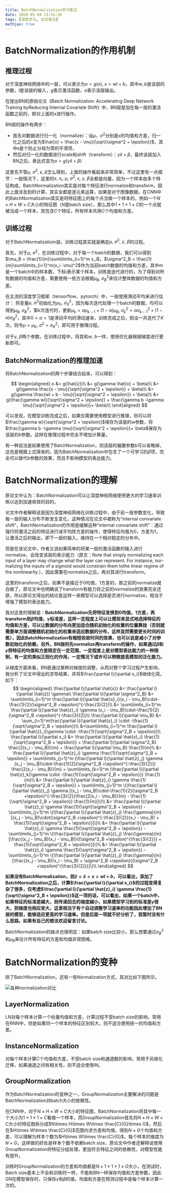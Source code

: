 ```yaml
---
title: BatchNormalization学习笔记
date: 2020-05-04 13:51:26
tags: [深度学习, 论文笔记]
mathjax: true
---
```


# BatchNormalization的作用机制
## 推理过程
对于深度神经网络中的一层，可以表示为$o = g(x),\ x=wl + b$，其中$w,b$是该层的参数，$l$是该层的输入，$g$表示激活函数，$o$表示该层输出。

在提出BN的原始论文《Batch Normalization: Accelerating Deep Network Training byReducing Internal Covariate Shift》中，BN层是加在每一层的激活函数之前的，即对上面的$x$进行操作。

BN层的操作有两步：
- 首先对数据进行归一化（normalize）：设$\mu$，$\sigma^2$分别是$x$的均值和方差，归一化之后的$x$变为$\hat{x} = \frac{x - \mu}{\sqrt{\sigma^2 + \epsilon}}$，其中$\epsilon$是个防止分母为零的平滑项，
- 然后对归一化的数据进行scale和shift（transform）：$\gamma \hat{x} + \beta$，最终该层加入BN之后，表达式变为$o = g(\gamma \hat{x} + \beta)$

这里先不管$\mu,\ \sigma^2,\ \epsilon,\ \beta$怎么得到，上面的操作看起来非常简单，不过这里有一点细节：一般情况下，这里的$x,\ x_i,\ \mu,\ \sigma^2,\ \epsilon,\ \gamma,\ \beta$全都是向量，因为一个样本由多个特征构成，BatchNormalization其实是对每个特征进行normalize和transform，因此上面涉及到的计算，其实全都是逐元素运算，如果是对于图像数据，在CNN中的BatchNormalization其实是将特征图上的每个点当做一个样本的，例如一个$N\times H\times W\times C$大小的特征图（$N$是batch size），那么其中$1\times 1 \times 1 \times C$的一个点就被当成一个样本，其包含$C$个特征，所有样本共用$C$个均值和方差。

## 训练过程
对于BatchNormalizatioin层，训练过程其实就是确定$\mu,\ \sigma^2,\ \gamma,\ \beta$的过程。

首先，对于$\mu,\ \sigma^2$，在训练过程中，对于每一个batch的数据，我们可以得到$\mu_B = \frac{1}{m}\sum\limits_{i=1}^m x_i$，$\sigma^2_B = \frac{1}{m}\sum\limits_{i=1}^m(x_i -\mu)^2$作为当前batch数据的均值和方差，其中$m$是一个batch中的样本数，下标$i$表示某个样本，训练是迭代进行的，为了得到对所有数据的均值和方差，需要使用一些方法根据$\mu_B,\ \sigma^2_B$来估计整体数据的均值和方差。

在主流的深度学习框架（tensorflow、pytorch）中，一般使用滑动平均来进行估计：
将变量$\mu,\ \sigma^2$初始化为$\mu_0,\ \sigma^2_0$，因为每次迭代处理一个batch的数据，均可以得到$\mu_B,\ \sigma^2_B$，第$k$次迭代时，更新$\mu_k = \alpha\mu_{k-1} + (1-\alpha)\mu_B,\ \sigma^2_k = \alpha\sigma^2_{k-1} + (1-\alpha)\sigma^2_B$，其中$0 < \alpha < 1$是滑动平均的滑动速率，训练完成之后，假设一共迭代了$K$次，则令$\mu = \mu_K,\ \sigma^2 = \sigma^2_K$，即可用于推理过程。

对于$\gamma,\ \beta$两个参数，在训练过程中，将其和$w,\ b$一样，使用优化器根据梯度进行更新即可。


## BatchNormalization的推理加速
将BatchNormalization的两个步骤结合起来，可以得到：

$$
\begin{aligned}
    o &= g(\hat{z})\\
    &= g(\gamma \hat{x} + \beta)\\
    &= g(\gamma \frac{x - \mu}{\sqrt{\sigma^2 + \epsilon}} + \beta)\\
    &= g(\gamma \frac{wl + b - \mu}{\sqrt{\sigma^2 + \epsilon}} + \beta)\\
    &= g(\frac{\gamma wl}{\sqrt{\sigma^2 + \epsilon}} + \frac{\gamma b -\gamma \mu}{\sqrt{\sigma^2 + \epsilon}}+ \beta)\\
\end{aligned}
$$

可以发现，在模型训练完成之后，如果仅需要使用模型进行推理，则可以将$\frac{\gamma w}{\sqrt{\sigma^2 + \epsilon}}$保存为该层的$w$参数，将$\frac{\gamma b -\gamma \mu}{\sqrt{\sigma^2 + \epsilon}}+ \beta$保存为该层的$b$参数。这样在推理过程中完全不增加计算量。

有一种说法是如果使用了BatchNormalization，则该层的偏置参数$b$可以省略掉，这也是根据上式得来的，因为BatchNormalization中包含了一个可学习的$\beta$项，完全可以替代$b$参数的效果，而且不影响模型的表达能力。

# BatchNormalization的理解
原论文中认为：BatchNormalization可以让深度神经网络使用更大的学习速率训练以达到加速收敛的目的。

论文中作者解释说是因为深度神经网络在训练过程中，由于前一层参数变化，导致每一层的输入分布不断发生变化，这种情况在论文中被称为“internal convariate shift”，BatchNormalization的作用是缓解这种“internal convariate shift”：通过强行将激活之前的特征进行减平均除方差的操作，使得特征均值为0，方差为1，让激活之后的输出，即下一层的输入，维持在一个相对稳定的分布中。

但是在该论文中，作者又说如果简单的将某一层的激活函数的输入进行normalize，会改变该层的表示能力（原文：Note  that  simply  normalizing  each  input  of  a  layer  may change  what  the  layer  can  represent.   For  instance,  nor-malizing the inputs of a sigmoid would constrain them tothe linear regime of the nonlinearity.），因此需要在normalize之后，再对其进行transform。

这里的transform之后，如果不是接近于0均值，1方差的，那之前的normalize就白做了，原论文中也明确说了transform有能力将之前的normalize的效果完全还原，所以原论文得出的结论是这样一来模型可以选择是否进行normalize，相当于增强了模型的表达能力。

我对这里的理解是：**BatchNormalization先将特征变换到0均值，1方差，再transform到$\beta$均值，$\gamma$标准差，这样一定程度上可以让模型来显式地选择特征的均值和方差，可以让数据的分布向更加适合随机初始化的权重的位置靠拢（否则就需要单方面调整随机初始化的权重来适应数据的分布，这样显然需要更长时间的训练），因此BatchNormalization有缩短收敛时间的效果，也可以说是减小了对参数初始化的依赖，另外，BN层的先normalize再transform的操作，如果通过$\beta$和$\gamma$将特征的均值和方差限定在一定范围，一定程度上是对模型表达能力的一种限制，有一定的类似正则化的作用，一定情况下或许可以稍微提高模型的泛化能力。**

从梯度方面来看，BN是通过某种对梯度的调整，从而对整个学习过程产生影响，我分析了论文中得出的求导结果，并将$\frac{\partial l}{\partial x_i}$继续化简，如下：
$$
\begin{aligned}
    \frac{\partial l}{\partial \hat{x}} &= \frac{\partial l}{\partial \hat{z}} \gamma\\
    \frac{\partial l}{\partial \sigma^2_B} &= \sum\limits_{i=1}^m \frac{\partial l}{\partial \hat{x}_i}(x_i - \mu_B)\cdot-\frac{1}{2}(\sigma^2_B +\epsilon)^{-\frac{3}{2}}\\
    &= \sum\limits_{i=1}^m \frac{\partial l}{\partial \hat{z}_i} \gamma (x_i - \mu_B)\cdot-\frac{1}{2}(\sigma^2_B +\epsilon)^{-\frac{3}{2}}\\
    \frac{\partial l}{\partial \mu_B} &= \sum_{i=1}^m\frac{\partial l}{\partial \hat{x}_i} \cdot -\frac{1}{\sqrt{\sigma^2_B + \epsilon}}\\
    &=\sum\limits_{i=1}^m \frac{\partial l}{\partial \hat{z}_i}\gamma \cdot -\frac{1}{\sqrt{\sigma^2_B + \epsilon}}\\
    \frac{\partial l}{\partial x_i} &= \frac{\partial l}{\partial \hat{x}_i} \frac{1}{\sqrt{\sigma^2_B + \epsilon}} + \frac{\partial l}{\partial \sigma^2_B} \frac{2(x_i - \mu_B)}{m} + \frac{\partial l}{\partial \mu_B} \frac{1}{m}\\
    &= \frac{\partial l}{\partial \hat{z}_i} \gamma \frac{1}{\sqrt{\sigma^2_B + \epsilon}} + \sum\limits_{j=1}^m (\frac{\partial l}{\partial \hat{z}_j} \gamma (x_j - \mu_B)\cdot-\frac{1}{2}(\sigma^2_B +\epsilon)^{-\frac{3}{2}}) \frac{2(x_i - \mu_B)}{m} + \sum\limits_{k=1}^m (\frac{\partial l}{\partial \hat{z}_k}\gamma \cdot -\frac{1}{\sqrt{\sigma^2_B + \epsilon}}) \frac{1}{m}\\
    &= \frac{\partial l}{\partial \hat{z}_i} \gamma \frac{1}{\sqrt{\sigma^2_B + \epsilon}} + \sum\limits_{j=1}^m \{\frac{\partial l}{\partial \hat{z}_j} \gamma [(x_j - \mu_B)\cdot-\frac{1}{2}(\sigma^2_B +\epsilon)^{-\frac{3}{2}}\frac{2(x_i - \mu_B)}{m} - \frac{1}{\sqrt{\sigma^2_B + \epsilon}} \frac{1}{m}]\}\\
    &= \frac{\partial l}{\partial \hat{z}_i} \gamma \frac{1}{\sqrt{\sigma^2_B + \epsilon}} - \sum\limits_{j=1}^m \{\frac{\partial l}{\partial \hat{z}_j} \frac{\gamma}{m} [(x_j - \mu_B)\cdot(\sigma^2_B +\epsilon)^{-\frac{3}{2}}(x_i - \mu_B) + \frac{1}{\sqrt{\sigma^2_B + \epsilon}}]\}\\
    &= \frac{\partial l}{\partial \hat{z}_i} \gamma \frac{1}{\sqrt{\sigma^2_B + \epsilon}} - \sum\limits_{j=1}^m \{\frac{\partial l}{\partial \hat{z}_j} \frac{\gamma}{m} [\frac{(x_j - \mu_B)(x_i - \mu_B)}{(\sigma^2_B +\epsilon)^{\frac{3}{2}}} + \frac{1}{\sqrt{\sigma^2_B + \epsilon}}]\}\\
    &= \frac{\partial l}{\partial \hat{z}_i} \gamma \frac{1}{\sqrt{\sigma^2_B + \epsilon}} - \sum\limits_{j=1}^m \{\frac{\partial l}{\partial \hat{z}_j} \frac{\gamma}{m} [\frac{(x_j - \mu_B)(x_i - \mu_B) + \sigma^2_B +\epsilon}{(\sigma^2_B +\epsilon)^{\frac{3}{2}}}]\}\\
\end{aligned}
$$

**如果没有BatchNormalization，则$\hat{z} = \hat{x} = x = wl + b$，可以看出，添加了BatchNormalization之后，计算$\frac{\partial l}{\partial x_i}$的过程变得复杂了很多，仅考虑$\frac{\partial l}{\partial \hat{z}_i} \gamma \frac{1}{\sqrt{\sigma^2_B + \epsilon}}$这一项的话，可以看出，如果一个batch中，如果特征的标准差越大，则传递回去的梯度越小，如果模型学习到的标准差$\gamma$很大，则梯度也相应变大，这里相当于有个自动调整学习速率的功能因此增加了BN层的模型，能够适应更高的学习速率。但是后面一项就不好分析了，我暂时没有什么思路。如果有自己的想法欢迎留言讨论。**

BatchNormalization的缺点也很明显：如果batch size比较小，那么想要通过$\sigma^2_B$和$\mu_B$来估计所有特征的方差和均值非常困难。

# BatchNormalization的变种
除了BatchNormalization，还有一些Normalization方式，其对比如下图所示。

![各种normalization对比](normalization.png)

## LayerNormalization

LN对每个样本计算一个标量均值和方差，计算过程不受batch size的影响，常用在RNN中，但是如果同一个样本的特征区别较大，则不适合使用统一的均值和方差。

## InstanceNormalization

对每个样本计算C个均值和方差，不受batch size和通道数的影响，常用于风格化迁移，如果通道之间有相关性，则不适合使用IN。

## GroupNormalization

作为BatchNormalization的变种之一，GroupNormalization主要解决的问题是BatchNormalization对batch大小的依赖性。

在CNN中，对于$N\times H\times W\times C$大小的特征图，BatchNormalization将其中每一个大小为$1\times 1\times 1\times C$看做一个样本，而GroupNormalization首先将$N\times H\times W\times C$大小的特征图拆分成$N\times H\times W\times \frac{C}{G}\times G$，然后在$H\times W\times \frac{C}{G}$范围内求方差和均值，得到$N \times G$个均值和方差，可以理解为样本个数为$H\times W\times \frac{C}{G}$，每个样本的维度为$N \times G$，这样做的好处是样本个数不依赖batch size，原论文中作者还解释说使用GroupNormalization将特征分组处理，更加符合特征之间的依赖性，对模型性能有提升。

训练时GroupNormalization的方差和均值都是$N\times 1\times 1\times 1\times G$大小，在测试时，Batch size基本上不会和训练时一样，不能和BN一样保存均值和方差参数，因此GN在模型保存时，只保存$\gamma$和$\beta$的值，均值和方差在预测过程中是每个样本计算一次的。

